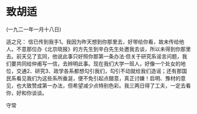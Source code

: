 # 致胡适

(一九二一年一月十八日)

适之兄：
信已传到我手1。我因为昨天想到你那里去，好带给你看，故未传给他人。不意那位办《北京晓报》的方先生到辛白先生处邀我去谈，所以未得到你那里去。前天见了玄同，他说此事只好照你那第一条办法·但关于研究系谣言问题，我们要共同给仲甫写一信，去辨明此事。现在我们大学一班人，好像一个处女的地位，交通2、研究3、政学各系都想勾引我们，勾引不动就给我们造谣；还有那国民系看见我们为这些系所垂涎，便不免引起点醋意，真正讨嫌！启明、豫材的意见，也大致赞成第一办法，但希望减少点特别色彩。我三两日得了工夫，一定去看你，好和你谈谈。

守常

